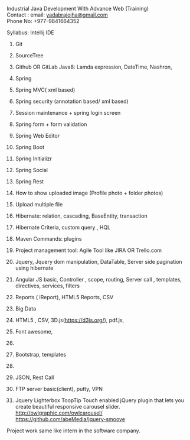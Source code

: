 Industrial Java Development With Advance Web (Training) <br/>
Contact : email: yadabrajojha@gmail.com<br/>
Phone No: +977-9841664352<br/>

Syllabus:
Intellij IDE
1.	Git
2.	SourceTree
3.	Github OR GitLab
Java8: Lamda expression, DateTime, Nashron, 


4.	Spring
5.	Spring MVC( xml based)
6.	Spring security (annotation based/ xml based)
7.	Session maintenance + spring login screen
8.	Spring form + form validation
9.	Spring Web Editor
10.	Spring Boot
11.	Spring Initializr
12.	Spring Social
13.	Spring Rest

14.	How to show uploaded image (Profile photo + folder photos)
15.	Upload multiple file

16.	Hibernate: relation, cascading, BaseEntity, transaction
17.	Hibernate Criteria, custom query , HQL

18.	Maven Commands: plugins

19.	Project management tool: Agile Tool like JIRA OR Trello.com


20.	Jquery, Jquery dom manipulation, DataTable, Server side pagination using hibernate

21.	Angular JS basic, Controller , scope, routing, Server call , templates, directives, services, filters

22.	Reports ( iReport), HTML5 Reports, CSV
23.	Big Data
24.	HTML5 , CSV, 3D.js(https://d3js.org/), pdf.js, 
25.	Font awesome, 
26.	
27.	Bootstrap, templates
28.	
29.	JSON, Rest Call 

30.	FTP server basic(client), putty, VPN 

7. Jquery Lighterbox
ToopTip
Touch enabled jQuery plugin that lets you create beautiful responsive carousel slider.
http://owlgraphic.com/owlcarousel/
https://github.com/abeMedia/jquery-smoove




Project work same like intern in the software company.


